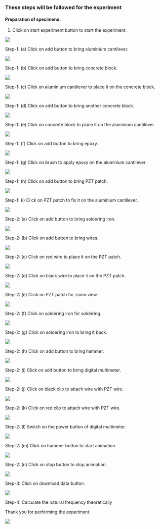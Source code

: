 ### These steps will be followed for the experiment

<!-- **PRE EXPERIMENT QUIZ QUESTIONS**
	
1) What is natural frequency?
2) What is piezoelectric sensor?
3) What are free-damped oscillations?
4) What is damping ratio?
5) What is the relation between damping ratio and natural frequency? -->

#### Preparation of specimens:

1. Click on start experiment button to start the experiment.

<img src="images/pr1.png"/>

Step-1: (a) Click on add button to bring aluminium cantilever.

<img src="images/pr2.png"/>

Step-1: (b) Click on add button to bring concrete block.

<img src="images/pr3.png"/>

Step-1: (c) Click on aluminium cantilever to place it on the concrete block.

<img src="images/pr4.png"/>

Step-1: (d) Click on add button to bring another concrete block.

<img src="images/pr5.png"/>

Step-1: (e) Click on concrete block to place it on the aluminium cantilever.

<img src="images/pr6.png"/>

Step-1: (f) Click on add button to bring epoxy.

<img src="images/pr7.png"/>

Step-1: (g) Click on brush to apply epoxy on the aluminium cantilever.

<img src="images/pr8.png"/>

Step-1: (h) Click on add button to bring PZT patch.

<img src="images/pr9.png"/>

Step-1: (i) Click on PZT patch to fix it on the aluminium cantilever.

<img src="images/pr10.png"/>

Step-2: (a) Click on add button to bring soldering iron.

<img src="images/pr11.png"/>

Step-2: (b) Click on add button to bring wires.

<img src="images/pr12.png"/>

Step-2: (c) Click on red wire to place it on the PZT patch.

<img src="images/pr13.png"/>

Step-2: (d) Click on black wire to place it on the PZT patch.

<img src="images/pr14.png"/>

Step-2: (e) Click on PZT patch for zoom view.

<img src="images/pr15.png"/>

Step-2: (f) Click on soldering iron for soldering.

<img src="images/pr16.png"/>

Step-2: (g) Click on soldering iron to bring it back.

<img src="images/pr17.png"/>

Step-2: (h) Click on add button to bring hammer.

<img src="images/pr18.png"/>

Step-2: (i) Click on add button to bring digital multimeter.

<img src="images/pr19.png"/>

Step-2: (j) Click on black clip to attach wire with PZT wire.

<img src="images/pr20.png"/>

Step-2: (k) Click on red clip to attach wire with PZT wire.

<img src="images/pr21.png"/>

Step-2: (l) Switch on the power button of digital multimeter.

<img src="images/pr22.png"/>

Step-2: (m) Click on hammer button to start animation.

<img src="images/pr23.png"/>

Step-2: (n) Click on stop button to stop animation.

<img src="images/pr24.png"/>

Step-3: Click on download data button.

<img src="images/pr25.png"/>

Step-4: Calculate the natural frequency theoretically

Thank you for performing the experiment

<img src="images/pr26.png"/>






<!-- **POST EXPERIMENT QUIZ QUESTIONS**

1) Plot the voltage response in time domain in MS Excel.
2) Using Matlab convert the voltage response from time domain to
frequency domain and plot the graph.
3) Calculate the natural frequency of the beam from the frequency plot.
4) Calculate the damping ratio using half power band method. 
5) Compare the experimental damping ratio with the value available in
literature.-->
